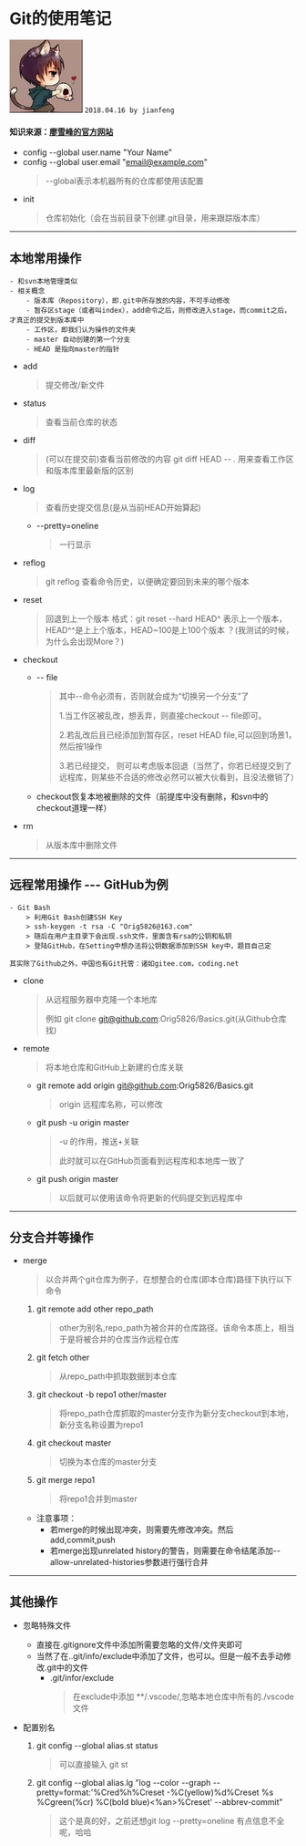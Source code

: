 # **Git的使用笔记**
![apaki](../../apaki.jpg)
`2018.04.16 by jianfeng`
#### 知识来源：[廖雪峰的官方网站](https://www.liaoxuefeng.com/wiki/0013739516305929606dd18361248578c67b8067c8c017b000)
- config --global user.name "Your Name" 
- config --global user.email "email@example.com"
    > --global表示本机器所有的仓库都使用该配置
- init
    > 仓库初始化（会在当前目录下创建.git目录，用来跟踪版本库）

----------------------------------------------------------------
## 本地常用操作
    - 和svn本地管理类似
    - 相关概念
        - 版本库（Repository），即.git中所存放的内容，不可手动修改
        - 暂存区stage（或者叫index），add命令之后，则修改进入stage，而commit之后，才真正的提交到版本库中
        - 工作区，即我们认为操作的文件夹
        - master 自动创建的第一个分支
        - HEAD 是指向master的指针
- add
    > 提交修改/新文件
- status
    > 查看当前仓库的状态
- diff
    > (可以在提交前)查看当前修改的内容
    > git diff HEAD -- *.* 用来查看工作区和版本库里最新版的区别

- log
    > 查看历史提交信息(是从当前HEAD开始算起)
    - --pretty=oneline
        > 一行显示
- reflog
    > git reflog 查看命令历史，以便确定要回到未来的哪个版本
- reset 
    > 回退到上一个版本
    > 格式：git reset --hard HEAD^ 表示上一个版本，HEAD^^是上上个版本，HEAD~100是上100个版本 ？(我测试的时候，为什么会出现More？)

- checkout 
    - -- file
        > 其中--命令必须有，否则就会成为“切换另一个分支”了
        >
        >1.当工作区被乱改，想丢弃，则直接checkout -- file即可。
        >
        >2.若乱改后且已经添加到暂存区，reset HEAD file,可以回到场景1，然后按1操作
        >
        >3.若已经提交， 则可以考虑版本回退（当然了，你若已经提交到了远程库，则某些不合适的修改必然可以被大伙看到，且没法撤销了）
    - checkout恢复本地被删除的文件（前提库中没有删除，和svn中的checkout道理一样）
- rm
    > 从版本库中删除文件

----------------------------------------------------------------
## 远程常用操作 --- GitHub为例
    - Git Bash
        > 利用Git Bash创建SSH Key
        > ssh-keygen -t rsa -C "Orig5826@163.com"
        > 随后在用户主目录下会出现.ssh文件，里面含有rsa的公钥和私钥
        > 登陆GitHub，在Setting中想办法将公钥数据添加到SSH key中，题目自己定
`其实除了Github之外，中国也有Git托管：诸如gitee.com，coding.net`
- clone
    > 从远程服务器中克隆一个本地库
    >
    > 例如 git clone git@github.com:Orig5826/Basics.git(从Github仓库找)
- remote
    > 将本地仓库和GitHub上新建的仓库关联
    - git remote add origin git@github.com:Orig5826/Basics.git
        > origin 远程库名称，可以修改
    - git push -u origin master
        > -u 的作用，推送+关联
        >
        > 此时就可以在GitHub页面看到远程库和本地库一致了
    - git push origin master
        > 以后就可以使用该命令将更新的代码提交到远程库中

----------------------------------------------------------------
## 分支合并等操作
- merge
    > 以合并两个git仓库为例子，在想整合的仓库(即本仓库)路径下执行以下命令
    1. git remote add other repo_path 
        > other为别名,repo_path为被合并的仓库路径。该命令本质上，相当于是将被合并的仓库当作远程仓库
    2. git fetch other
        > 从repo_path中抓取数据到本仓库
    3. git checkout -b repo1 other/master
        > 将repo_path仓库抓取的master分支作为新分支checkout到本地，新分支名称设置为repo1
    4. git checkout master
        > 切换为本仓库的master分支
    5. git merge repo1
        > 将repo1合并到master
    
    - 注意事项：
        - 若merge的时候出现冲突，则需要先修改冲突。然后add,commit,push
        - 若merge出现unrelated history的警告，则需要在命令结尾添加--allow-unrelated-histories参数进行强行合并


----------------------------------------------------------------
## 其他操作
- 忽略特殊文件
    - 直接在.gitignore文件中添加所需要忽略的文件/文件夹即可
    - 当然了在..git/info/exclude中添加了文件，也可以。但是一般不去手动修改.git中的文件
        - .git/infor/exclude
            > 在exclude中添加 **/.vscode/,忽略本地仓库中所有的./vscode文件

- 配置别名
    1. git config --global alias.st status
        > 可以直接输入 git st
    2. git config --global alias.lg "log --color --graph --pretty=format:'%Cred%h%Creset -%C(yellow)%d%Creset %s %Cgreen(%cr) %C(bold blue)<%an>%Creset' --abbrev-commit"
        > 这个是真的好，之前还想git log --pretty=oneline 有点信息不全呢，哈哈




